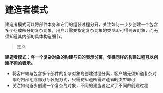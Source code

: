 # 建造者模式

建造者模式可以将部件本身和它们的组装过程分开，关注如何一步步创建一个包含多个组成部分的复杂对象，用户只需要指定复杂对象的类型即可得到该对象，而无须知道其内部的具体构造细节。

> 定义

**建造者模式：将一个复杂对象的构建与它的表示分离，使得同样的构建过程可以创建不同的表示。**

- 将客户端与包含多个部件的复杂对象的创建过程分离，客户端无须知道复杂对象的内部组成部分与装配方式，只需要知道所需建造者的类型即可
- 关注如何逐步创建一个复杂的对象，不同的建造者定义了不同的创建过程

